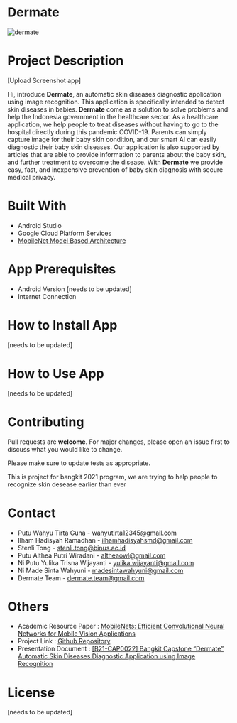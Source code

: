 # Dermate
![dermate](https://raw.githubusercontent.com/wahyutirta/Dermate/master/logo%20white.png)

# Project Description
[Upload Screenshot app]

Hi, introduce **Dermate**, an automatic skin diseases diagnostic application using image recognition. This application is specifically intended to detect skin diseases in babies. **Dermate** come as a solution to solve problems and help the Indonesia government in the healthcare sector. As a healthcare application, we help people to treat diseases without having to go to the hospital directly during this pandemic COVID-19. Parents can simply capture image for their baby skin condition, and our smart AI can easily diagnostic their baby skin diseases. Our application is also supported by articles that are able to provide information to parents about the baby skin, and further treatment to overcome the disease. With **Dermate** we provide easy, fast, and inexpensive prevention of baby skin diagnosis with secure medical privacy.

# Built With
- Android Studio
- Google Cloud Platform Services
- [MobileNet Model Based Architecture](https://github.com/tensorflow/tensorflow/blob/v2.5.0/tensorflow/python/keras/applications/mobilenet.py#L80-L313)

# App Prerequisites
- Android Version [needs to be updated]
- Internet Connection

# How to Install App
[needs to be updated]

# How to Use App
[needs to be updated]

# Contributing
Pull requests are **welcome**. For major changes, please open an issue first to discuss what you would like to change.

Please make sure to update tests as appropriate.

This is project for bangkit 2021 program, we are trying to help people to recognize skin desease earlier than ever

# Contact
- Putu Wahyu Tirta Guna - wahyutirta12345@gmail.com
- Ilham Hadisyah Ramadhan - ilhamhadisyahsmd@gmail.com
- Stenli Tong - stenli.tong@binus.ac.id
- Putu Althea Putri Wiradani - altheaowl@gmail.com
- Ni Putu Yulika Trisna Wijayanti - yulika.wijayanti@gmail.com
- Ni Made Sinta Wahyuni - madesintawahyuni@gmail.com
- Dermate Team - dermate.team@gmail.com

# Others
- Academic Resource Paper :
[MobileNets: Efficient Convolutional Neural Networks for Mobile Vision Applications](https://arxiv.org/abs/1704.04861)
- Project Link :
[Github Repository](https://github.com/wahyutirta/Dermate)
- Presentation Document :
[[B21-CAP0022] Bangkit Capstone “Dermate” Automatic Skin Diseases Diagnostic Application using Image Recognition](https://docs.google.com/presentation/d/1rb7HWnorYF5MOJFICkOq6rTzQGk18emL71rodVOaLmc/edit?usp=sharing)

# License
[needs to be updated]

